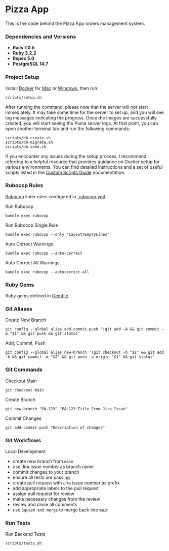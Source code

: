 # Pizza App
This is the code behind the Pizza App orders management system.

### Dependencies and Versions
- **Rails 7.0.5**
- **Ruby 3.2.2**
- **Rspec 5.0**
- **PostgreSQL 14.7**

### Project Setup
Install [Docker](https://docs.docker.com/) for [Mac](https://docs.docker.com/desktop/install/mac-install/) or [Windows](https://docs.docker.com/desktop/install/windows-install/), then run:

```shell
scripts/setup.sh
```

After running the command, please note that the server will not start immediately. It may take some time for the server to set up, and you will see log messages indicating the progress. Once the images are successfully created, you will start seeing the Puma server logs. At that point, you can open another terminal tab and run the following commands:

```shell
scripts/db-create.sh
scripts/db-migrate.sh
scripts/db-seed.sh
```

If you encounter any issues during the setup process, I recommend referring to a helpful resource that provides guidance on Docker setup for various environments. You can find detailed instructions and a set of useful scripts listed in the [Custom Scripts Guide](DOCKER.md) documentation.


### Rubocop Rules
[Rubocop](https://rubocop.org) linter rules configured in [.rubocop.yml](.rubocop.yml).

Run Rubocop
```shell
bundle exec rubocop
```

Run Rubocop Single Rule
```shell
bundle exec rubocop --only "Layout/EmptyLines"
```

Auto Correct Warnings
```shell
bundle exec rubocop --auto-correct
```

Auto Correct All Warnings
```shell
bundle exec rubocop --autocorrect-all
```

### Ruby Gems
Ruby gems defined in [Gemfile](Gemfile).

### Git Aliases

Create New Branch
```shell
git config --global alias.add-commit-push '!git add -A && git commit -m "$1" && git push && git status'

```

Add, Commit, Push
```shell
git config --global alias.new-branch '!git checkout -b "$1" && git add -A && git commit -m "$2" && git push -u origin "$1" && git status'
```

### Git Commands

Checkout Main
```shell
git checkout main
```

Create Branch
```shell
git new-branch "PA-123" "PA-123 Title From Jira Issue"
```

Commit Changes
```shell
git add-commit-push "Description of changes"
```

### Git Workflows

Local Development
- create new branch from `main` 
- use Jira issue number as branch name
- commit changes to your branch
- ensure all tests are passing
- create pull request with Jira issue number as prefix
- add appropriate labels to the pull request
- assign pull request for review
- make necessary changes from the review
- review and close all comments
- use `Squash and merge` to merge back into `main`

### Run Tests
Run Backend Tests
```shell
scripts/tests.sh
```